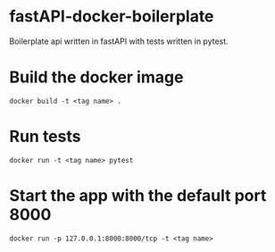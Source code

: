 # fastAPI-docker-boilerplate
Boilerplate api written in fastAPI with tests written in pytest. 

# Build the docker image
```
docker build -t <tag name> .
```

# Run tests
```
docker run -t <tag name> pytest
```

# Start the app with the default port 8000
```
docker run -p 127.0.0.1:8000:8000/tcp -t <tag name>
```
